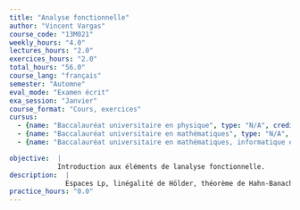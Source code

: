```yaml
---
title: "Analyse fonctionnelle"
author: "Vincent Vargas"
course_code: "13M021"
weekly_hours: "4.0"
lectures_hours: "2.0"
exercices_hours: "2.0"
total_hours: "56.0"
course_lang: "français"
semester: "Automne"
eval_mode: "Examen écrit"
exa_session: "Janvier"
course_format: "Cours, exercices"
cursus:
  - {name: "Baccalauréat universitaire en physique", type: "N/A", credits: "5.0"}
  - {name: "Baccalauréat universitaire en mathématiques", type: "N/A", credits: "6.0"}
  - {name: "Baccalauréat universitaire en mathématiques, informatique et sciences numériques", type: "N/A", credits: "5.0"}

objective:  |
            Introduction aux éléments de lanalyse fonctionnelle.
description:  |
              Espaces Lp, linégalité de Hölder, théorème de Hahn-Banach, lespace dual topologique, espaces réflexifs, théorème de Baire, espaces de Baire, théorème de Banach-Steinhaus, théorème de lapplication ouverte, théorème disomorphisme de Banach, théorème du graphe fermé, espaces de Hilbert, bases de Hilbert, théorème de représentation de Riesz, topologie faible, topologie faible*, théorème de Alaoglou.
practice_hours: "0.0"
---
```


